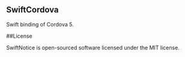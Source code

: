 SwiftCordova
--

Swift binding of Cordova 5.


##License

SwiftNotice is open-sourced software licensed under the MIT license.